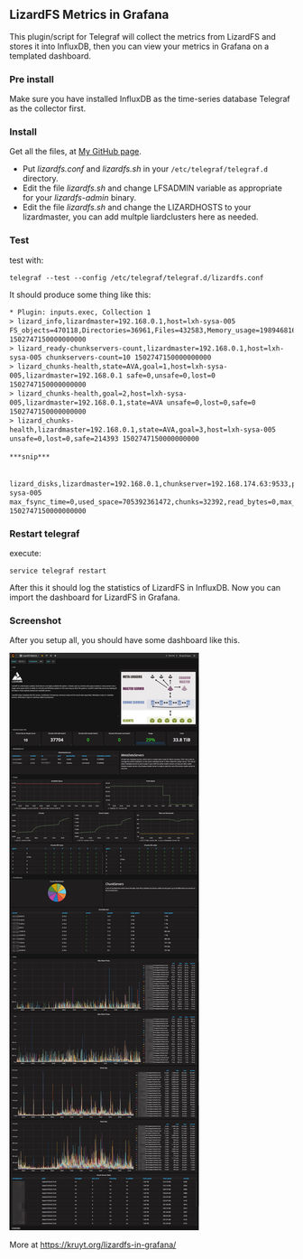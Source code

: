 ## LizardFS Metrics in Grafana

This plugin/script for Telegraf will collect the metrics from LizardFS and stores it into InfluxDB, then you can view your metrics in Grafana on a templated dashboard.
 
### Pre install

Make sure you have installed InfluxDB as the time-series database Telegraf as the collector first.

### Install

Get all the files, at [My GitHub page](https://github.com/dkruyt/LizardFS_Grafana).

* Put _lizardfs.conf_ and _lizardfs.sh_ in your `/etc/telegraf/telegraf.d` directory.
* Edit the file _lizardfs.sh_ and change LFSADMIN variable as appropriate for your _lizardfs-admin_ binary.
* Edit the file _lizardfs.sh_ and change the LIZARDHOSTS to your lizardmaster, you can add multple liardclusters here as needed.

### Test
test with:
```
telegraf --test --config /etc/telegraf/telegraf.d/lizardfs.conf
```
It should produce some thing like this:
```
* Plugin: inputs.exec, Collection 1
> lizard_info,lizardmaster=192.168.0.1,host=lxh-sysa-005 FS_objects=470118,Directories=36961,Files=432583,Memory_usage=198946816,Total_space=37159571947520,Available_space=22595288821760,Trash_files=0,Chunk_copies=643179,Regular_copies_deprecated=643179,Trash_space=0,Reserved_space=0,Reserved_files=0,Chunks=214393 1502747150000000000
> lizard_ready-chunkservers-count,lizardmaster=192.168.0.1,host=lxh-sysa-005 chunkservers-count=10 1502747150000000000
> lizard_chunks-health,state=AVA,goal=1,host=lxh-sysa-005,lizardmaster=192.168.0.1 safe=0,unsafe=0,lost=0 1502747150000000000
> lizard_chunks-health,goal=2,host=lxh-sysa-005,lizardmaster=192.168.0.1,state=AVA unsafe=0,lost=0,safe=0 1502747150000000000
> lizard_chunks-health,lizardmaster=192.168.0.1,state=AVA,goal=3,host=lxh-sysa-005 unsafe=0,lost=0,safe=214393 1502747150000000000

***snip***

 lizard_disks,lizardmaster=192.168.0.1,chunkserver=192.168.174.63:9533,path=/data/1/data/3.10.4/,host=lxh-sysa-005 max_fsync_time=0,used_space=705392361472,chunks=32392,read_bytes=0,max_write_time=0,read_ops=0,fsync_ops=0,to_delete="no",damaged="no",scanning="no",written_bytes=0,max_read_time=0,last_error="0",total_space=1857978597376,write_ops=0 1502747150000000000
```

### Restart telegraf
execute:

```
service telegraf restart
```

After this it should log the statistics of LizardFS in InfluxDB. Now you can import the dashboard for LizardFS in Grafana.

### Screenshot

After you setup all, you should have some dashboard like this.


![](https://github.com/dkruyt/LizardFS_Grafana/blob/master/Grafana%20LizardFS%20Metrics.jpg?raw=true)

More at https://kruyt.org/lizardfs-in-grafana/
